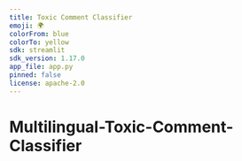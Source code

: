 ```yaml
---
title: Toxic Comment Classifier
emoji: 🌍
colorFrom: blue
colorTo: yellow
sdk: streamlit
sdk_version: 1.17.0
app_file: app.py
pinned: false
license: apache-2.0
---
```


# Multilingual-Toxic-Comment-Classifier
